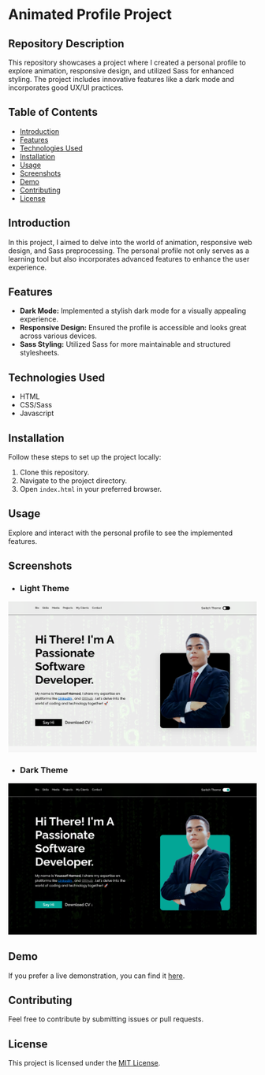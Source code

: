 # Animated Profile Project

## Repository Description

This repository showcases a project where I created a personal profile to explore animation, responsive design, and utilized Sass for enhanced styling. The project includes innovative features like a dark mode and incorporates good UX/UI practices.

## Table of Contents

- [Introduction](#introduction)
- [Features](#features)
- [Technologies Used](#technologies-used)
- [Installation](#installation)
- [Usage](#usage)
- [Screenshots](#screenshots)
- [Demo](#demo)
- [Contributing](#contributing)
- [License](#license)

## Introduction

In this project, I aimed to delve into the world of animation, responsive web design, and Sass preprocessing. The personal profile not only serves as a learning tool but also incorporates advanced features to enhance the user experience.

## Features

- **Dark Mode:** Implemented a stylish dark mode for a visually appealing experience.
- **Responsive Design:** Ensured the profile is accessible and looks great across various devices.
- **Sass Styling:** Utilized Sass for more maintainable and structured stylesheets.

## Technologies Used

- HTML
- CSS/Sass
- Javascript

## Installation

Follow these steps to set up the project locally:

1. Clone this repository.
2. Navigate to the project directory.
3. Open `index.html` in your preferred browser.

## Usage

Explore and interact with the personal profile to see the implemented features.

## Screenshots

- ### Light Theme

<img src="./images/screenshots/Screenshot from 2024-02-16 00-58-13.png">

- ### Dark Theme
<img src="./images/screenshots/Screenshot from 2024-02-16 00-58-04.png">

## Demo

If you prefer a live demonstration, you can find it [here](https://youssef-hamed-personal-profile.vercel.app/).

## Contributing

Feel free to contribute by submitting issues or pull requests.

## License

This project is licensed under the [MIT License](LICENSE).

